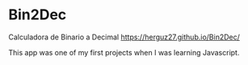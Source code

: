 # Bin2Dec
Calculadora de Binario a Decimal
https://herguz27.github.io/Bin2Dec/

This app was one of my first projects when I was learning Javascript.
